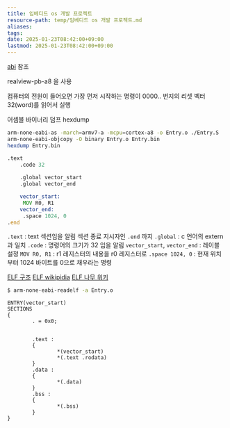 ```yaml
---
title: 임베디드 os 개발 프로젝트
resource-path: temp/임베디드 os 개발 프로젝트.md
aliases:
tags:
date: 2025-01-23T08:42:00+09:00
lastmod: 2025-01-23T08:42:00+09:00
---
```

[abi](../02.inbox/abi.md) 참조


realview-pb-a8 을 사용

컴퓨터의 전원이 들어오면 가장 먼저 시작하는 명령이 0000.. 번지의 리셋 벡터
32(word)를 읽어서 실행


어셈블
바이너리 덤프
hexdump
```bash
arm-none-eabi-as -march=armv7-a -mcpu=cortex-a8 -o Entry.o ./Entry.S
arm-none-eabi-objcopy -O binary Entry.o Entry.bin
hexdump Entry.bin
```




```asm
.text
	.code 32
	
	.global vector_start
	.global vector_end

	vector_start:
	 MOV R0, R1
	vector_end:
 	 .space 1024, 0
.end
```
`.text` : text 섹션임을 알림 섹션 종료 지시자인 `.end` 까지 
`.global` : c 언어의 extern 과 일치
`.code` : 명령어의 크기가 32 임을 알림
`vector_start`, `vector_end` : 레이블 설정
`MOV R0, R1` : r1 레지스터의 내용을 r0 레지스터로
`.space 1024, 0` : 현재 위치부터 1024 바이트를 0으로 채우라는 명령


[ELF 구조](ELF%20구조.md)
[ELF wikipidia](https://en.wikipedia.org/wiki/Executable_and_Linkable_Format)
[ELF 나무 위키](https://namu.wiki/w/ELF)
```bash
$ arm-none-eabi-readelf -a Entry.o
```


```ld
ENTRY(vector_start)
SECTIONS
{
        . = 0x0;


        .text :
        {
                *(vector_start)
                *(.text .rodata)
        }
        .data :
        {
                *(.data)
        }
        .bss :
        {
                *(.bss)
        }
}
```